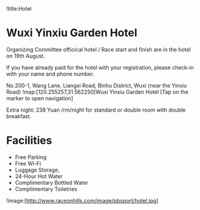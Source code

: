 !title:Hotel
# Wuxi Yinxiu Garden Hotel
Organizing Committee officical hotel / Race start and finish are in the hotel on 19th August.

If you have already paid for the hotel with your registration, please check-in with your name and phone number.

No.200-1, Wang Lane, Liangxi Road, Binhu District, Wuxi (near the Yinxiu Road)
!map:[120.255257,31.562250]Wuxi Yinxiu Garden Hotel
[Tap on the marker to open navigation]

Extra night: 238 Yuan /rm/night for standard or double room with double breakfast.

# Facilities
* Free Parking
* Free Wi-Fi
* Luggage Storage,
* 24-Hour Hot Water
* Complimentary Bottled Water
* Complimentary Toiletries

!image:[http://www.raceonhills.com/image/pbsport/hotel.jpg]
